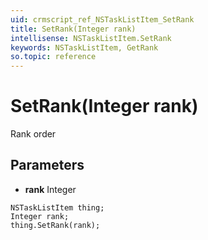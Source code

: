 ```yaml
---
uid: crmscript_ref_NSTaskListItem_SetRank
title: SetRank(Integer rank)
intellisense: NSTaskListItem.SetRank
keywords: NSTaskListItem, GetRank
so.topic: reference
---
```


# SetRank(Integer rank)

Rank order

## Parameters

* **rank** Integer

```crmscript
NSTaskListItem thing;
Integer rank;
thing.SetRank(rank);
```

